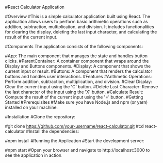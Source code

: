 #React Calculator Application

#Overview
  #This is a simple calculator application built using React. The application allows users to perform basic arithmetic operations such as addition, subtraction, multiplication, and division. It includes functionalities for clearing the display, deleting the last input character, and calculating the result of the current input.

#Components
The application consists of the following components:

#App: The main component that manages the state and handles button clicks.
#ParentContainer: A container component that wraps around the Display and Buttons components.
#Display: A component that shows the current input or result.
#Buttons: A component that renders the calculator buttons and handles user interactions.
#Features
#Arithmetic Operations: Perform addition, subtraction, multiplication, and division.
#Clear Display: Clear the current input using the 'C' button.
#Delete Last Character: Remove the last character of the input using the 'X' button.
#Calculate Result: Compute the result of the current input using the '=' button.
#Getting Started
#Prerequisites
#Make sure you have Node.js and npm (or yarn) installed on your machine.

#Installation
#Clone the repository:


#git clone https://github.com/your-username/react-calculator.git
#cd react-calculator
#Install the dependencies:

#npm install
#Running the Application
#Start the development server:


#npm start
#Open your browser and navigate to http://localhost:3000 to see the application in action.


